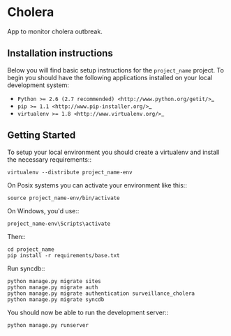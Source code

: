 Cholera
========================
App to monitor cholera outbreak.

Installation instructions
-------------------------

Below you will find basic setup instructions for the ``project_name``
project. To begin you should have the following applications installed on your
local development system:

- `Python >= 2.6 (2.7 recommended) <http://www.python.org/getit/>`_
- `pip >= 1.1 <http://www.pip-installer.org/>`_
- `virtualenv >= 1.8 <http://www.virtualenv.org/>`_

Getting Started
---------------

To setup your local environment you should create a virtualenv and install the
necessary requirements::

    virtualenv --distribute project_name-env

On Posix systems you can activate your environment like this::

    source project_name-env/bin/activate

On Windows, you'd use::

    project_name-env\Scripts\activate

Then::

    cd project_name
    pip install -r requirements/base.txt

Run syncdb::

    python manage.py migrate sites
    python manage.py migrate auth
    python manage.py migrate authentication surveillance_cholera
    python manage.py migrate syncdb
    

You should now be able to run the development server::

    python manage.py runserver
